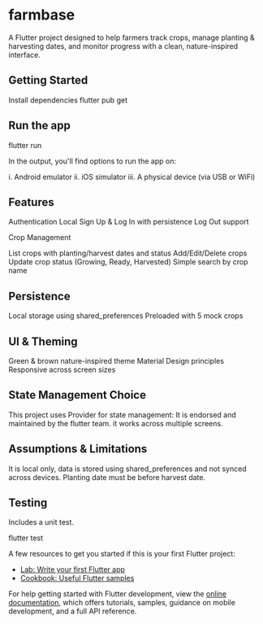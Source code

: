 # farmbase

A Flutter project designed to help farmers track crops, manage planting & harvesting dates, and monitor progress with a clean, nature-inspired interface.

## Getting Started

Install dependencies
flutter pub get

## Run the app
flutter run

In the output, you'll find options to run the app on:

i.   Android emulator
ii.  iOS simulator
iii. A physical device (via USB or WiFi)

## Features

Authentication
Local Sign Up & Log In with persistence
Log Out support

Crop Management

List crops with planting/harvest dates and status
Add/Edit/Delete crops
Update crop status (Growing, Ready, Harvested)
Simple search by crop name

## Persistence

Local storage using shared_preferences
Preloaded with 5 mock crops

## UI & Theming

Green & brown nature-inspired theme
Material Design principles
Responsive across screen sizes

## State Management Choice

This project uses Provider for state management:
It is endorsed and maintained by the flutter team.
it works across multiple screens.

## Assumptions & Limitations
It is local only, data is stored using shared_preferences and not synced across devices.
Planting date must be before harvest date.

## Testing
Includes a unit test.

flutter test

A few resources to get you started if this is your first Flutter project:

- [Lab: Write your first Flutter app](https://docs.flutter.dev/get-started/codelab)
- [Cookbook: Useful Flutter samples](https://docs.flutter.dev/cookbook)

For help getting started with Flutter development, view the
[online documentation](https://docs.flutter.dev/), which offers tutorials,
samples, guidance on mobile development, and a full API reference.

